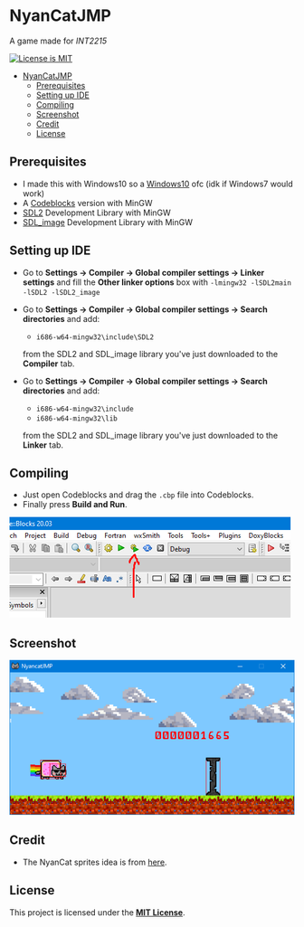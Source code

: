 # NyanCatJMP

A game made for *INT2215*

[![License is MIT](https://img.shields.io/github/license/duongoku/NyanCatJMP)](./LICENSE)


- [NyanCatJMP](#nyancatjmp)
	- [Prerequisites](#prerequisites)
	- [Setting up IDE](#setting-up-ide)
	- [Compiling](#compiling)
	- [Screenshot](#screenshot)
	- [Credit](#credit)
	- [License](#license)

## Prerequisites

- I made this with Windows10 so a [Windows10](https://www.microsoft.com/en-us/software-download/windows10) ofc (idk if Windows7 would work)
- A [Codeblocks](http://www.codeblocks.org/downloads/26) version with MinGW
- [SDL2](https://www.libsdl.org/download-2.0.php) Development Library with MinGW
- [SDL_image](https://www.libsdl.org/projects/SDL_image/) Development Library with MinGW

## Setting up IDE

- Go to **Settings -> Compiler -> Global compiler settings -> Linker settings** and fill the **Other linker options** box with ```-lmingw32 -lSDL2main -lSDL2 -lSDL2_image```

- Go to **Settings -> Compiler -> Global compiler settings -> Search directories** and add:

	- `i686-w64-mingw32\include\SDL2`

	from the SDL2 and SDL_image library you've just downloaded to the **Compiler** tab.

- Go to **Settings -> Compiler -> Global compiler settings -> Search directories** and add:

	- `i686-w64-mingw32\include`
	- `i686-w64-mingw32\lib`

	from the SDL2 and SDL_image library you've just downloaded to the **Linker** tab.

## Compiling

- Just open Codeblocks and drag the `.cbp` file into Codeblocks.
- Finally press **Build and Run**.

![Build and Run](./images/screenshot_02.png)

## Screenshot

![Screenshot_1](./images/screenshot_01.png)

## Credit

- The NyanCat sprites idea is from [here](http://www.nyan.cat).

## License

This project is licensed under the [**MIT License**](https://choosealicense.com/licenses/mit).